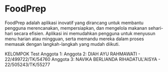 # FoodPrep
FoodPrep adalah aplikasi inovatif yang dirancang untuk membantu pengguna merencanakan, mempersiapkan, dan mengelola makanan sehari-hari secara efisien. Aplikasi ini memudahkan pengguna untuk menyusun menu harian atau mingguan, serta memandu mereka dalam proses memasak dengan langkah-langkah yang mudah diikuti.

KELOMPOK Test
Anggota 1: 
Anggota 2: DIAH AYU RAHMAWATI - 22/499722/TK/54760
Anggota 3: NAVIKA BERLIANDA RIHADATUL'AISYA - 22/505243/TK/55277
